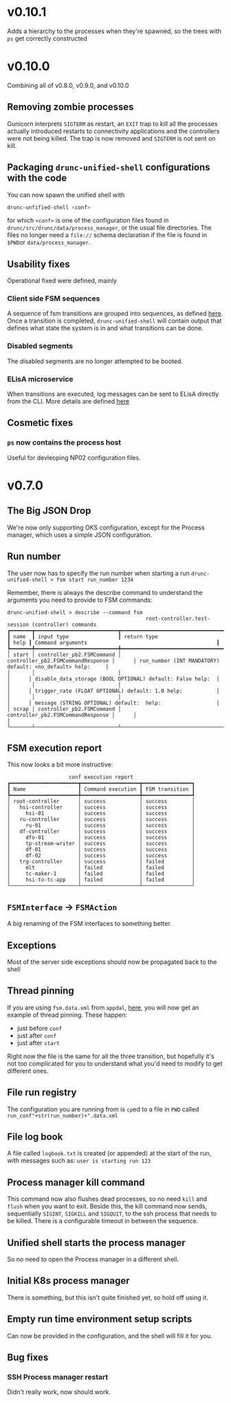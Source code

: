 # v0.10.1
Adds a hierarchy to the processes when they're spawned, so the trees with `ps` get correctly constructed

# v0.10.0
Combining all of v0.8.0, v0.9.0, and v0.10.0
## Removing zombie processes
Gunicorn interprets `SIGTERM` as restart, an `EXIT` trap to kill all the processes actually introduced restarts to connectivity applications and the controllers were not being killed. The trap is now removed and `SIGTERM` is not sent on kill.

## Packaging `drunc-unified-shell` configurations with the code
You can now spawn the unified shell with 
```bash
drunc-unfified-shell <conf>
```
for which `<conf>` is one of the configuration files found in `drunc/src/drunc/data/process_manager`, or the usual file directories. The files no longer need a `file://` schema declaration if the file is found in `$PWD`or `data/process_manager`.

## Usability fixes
Operational fixed were defined, mainly
### Client side FSM sequences
A sequence of fsm transitions are grouped into sequences, as defined [here](https://github.com/DUNE-DAQ/drunc/wiki/FSM). 
Once a transition is completed, `drunc-unified-shell` will contain output that defines what state the system is in and what transitions can be done.
### Disabled segments 
The disabled segments are no longer attempted to be booted.
### ELisA microservice
When transitions are executed, log messages can be sent to ELisA directly from the CLI. More details are defined [here](https://github.com/DUNE-DAQ/drunc/pull/113)

## Cosmetic fixes
### `ps` now contains the process host
Useful for devleoping NP02 configuration files.

# v0.7.0

## The Big JSON Drop
We're now only supporting OKS configuration, except for the Process manager, which uses a simple JSON configuration.

## Run number
The user now has to specify the run number when starting a run 
`drunc-unified-shell > fsm start run_number 1234`

Remember, there is always the describe command to understand the arguments you need to provide to FSM commands:
```
drunc-unified-shell > describe --command fsm
                                             root-controller.test-session (controller) commands
┏━━━━━━━┳━━━━━━━━━━━━━━━━━━━━━━━━━━━┳━━━━━━━━━━━━━━━━━━━━━━━━━━━━━━━━━━━┳━━━━━━┳━━━━━━━━━━━━━━━━━━━━━━━━━━━━━━━━━━━━━━━━━━━━━━━━━━━━━━━━━━━━┓
┃ name  ┃ input type                ┃ return type                       ┃ help ┃ Command arguments                                          ┃
┡━━━━━━━╇━━━━━━━━━━━━━━━━━━━━━━━━━━━╇━━━━━━━━━━━━━━━━━━━━━━━━━━━━━━━━━━━╇━━━━━━╇━━━━━━━━━━━━━━━━━━━━━━━━━━━━━━━━━━━━━━━━━━━━━━━━━━━━━━━━━━━━┩
│ start │ controller_pb2.FSMCommand │ controller_pb2.FSMCommandResponse │      │ run_number (INT MANDATORY) default: <no_default> help:     │
│       │                           │                                   │      │ disable_data_storage (BOOL OPTIONAL) default: False help:  │
│       │                           │                                   │      │ trigger_rate (FLOAT OPTIONAL) default: 1.0 help:           │
│       │                           │                                   │      │ message (STRING OPTIONAL) default:  help:                  │
│ scrap │ controller_pb2.FSMCommand │ controller_pb2.FSMCommandResponse │      │                                                            │
└───────┴───────────────────────────┴───────────────────────────────────┴──────┴────────────────────────────────────────────────────────────┘
```
## FSM execution report
This now looks a bit more instructive:
```
                    conf execution report
┏━━━━━━━━━━━━━━━━━━━━━━┳━━━━━━━━━━━━━━━━━━━┳━━━━━━━━━━━━━━━━┓
┃ Name                 ┃ Command execution ┃ FSM transition ┃
┡━━━━━━━━━━━━━━━━━━━━━━╇━━━━━━━━━━━━━━━━━━━╇━━━━━━━━━━━━━━━━┩
│ root-controller      │ success           │ success        │
│   hsi-controller     │ success           │ success        │
│     hsi-01           │ success           │ success        │
│   ru-controller      │ success           │ success        │
│     ru-01            │ success           │ success        │
│   df-controller      │ success           │ success        │
│     dfo-01           │ success           │ success        │
│     tp-stream-writer │ success           │ success        │
│     df-01            │ success           │ success        │
│     df-02            │ success           │ success        │
│   trg-controller     │ success           │ failed         │
│     mlt              │ failed            │ failed         │
│     tc-maker-1       │ failed            │ failed         │
│     hsi-to-tc-app    │ failed            │ failed         │
└──────────────────────┴───────────────────┴────────────────┘
```

## `FSMInterface` -> `FSMAction`
A big renaming of the FSM interfaces to something better.

## Exceptions
Most of the server side exceptions should now be propagated back to the shell

## Thread pinning
If you are using `fsm.data.xml` from `appdal`, [here](https://github.com/DUNE-DAQ/appdal/blob/develop/config/appdal/fsm.data.xml), you will now get an example of thread pinning. These happen:
 - just before `conf`
 - just after `conf`
 - just after `start`

Right now the file is the same for all the three transition, but hopefully it's not too complicated for you to understand what you'd need to modify to get different ones.

## File run registry
The configuration you are running from is `cp`ed to a file in `PWD` called `run_conf"+str(run_number)+".data.xml`

## File log book
A file called `logbook.txt` is created (or appended) at the start of the run, with messages such as: `user is starting run 123`

## Process manager kill command
This command now also flushes dead processes, so no need `kill` and `flush` when you want to exit.
Beside this, the kill command now sends, sequentially `SIGINT`, `SIGKILL` and `SIGQUIT`, to the ssh process that needs to be killed. There is a configurable timeout in between the sequence.

## Unified shell starts the process manager
So no need to open the Process manager in a different shell.

## Initial K8s process manager
There is something, but this isn't quite finished yet, so hold off using it.

## Empty run time environment setup scripts
Can now be provided in the configuration, and the shell will fill it for you.

## Bug fixes

### SSH Process manager restart
Didn't really work, now should work.